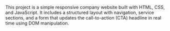 This project is a simple responsive company website built with HTML, CSS, and JavaScript. It includes a structured layout with navigation, service sections, and a form that updates the call-to-action (CTA) headline in real time using DOM manipulation.

